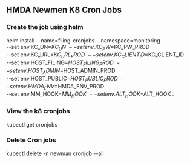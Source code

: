 ## HMDA Newmen K8 Cron Jobs

### Create the job using helm
helm install  --name=filing-cronjobs --namespace=monitoring  \
--set env.KC_UN=$KC_UN \
--set env.KC_PW=$KC_PW_PROD \
--set env.KC_URL=$KC_URL_PROD \
--set env.KC_CLIENT_ID=$KC_CLIENT_ID \
--set env.HOST_FILING=$HOST_FILING_PROD \
--set env.HOST_ADMIN=$HOST_ADMIN_PROD \
--set env.HOST_PUBLIC=$HOST_PUBLIC_PROD \
--set env.HMDA_ENV=$HMDA_ENV_PROD \
--set env.MM_HOOK=$MM_HOOK \
--set env.ALT_HOOK=$ALT_HOOK .


### View the k8 cronjobs

kubectl get cronjobs


### Delete Cron jobs

kubectl delete -n newman cronjob --all
